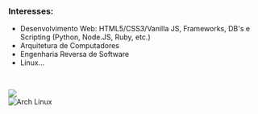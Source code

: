 
### Interesses:

* Desenvolvimento Web: HTML5/CSS3/Vanilla JS, Frameworks, DB's e Scripting (Python, Node.JS, Ruby, etc.)
* Arquitetura de Computadores
* Engenharia Reversa de Software
* Linux...
<br/>

![](https://komarev.com/ghpvc/?username=arenics-coder&label=Visualizações&style=plastic&color=blue)<br>
<img src="https://www.vectorlogo.zone/logos/archlinux/archlinux-ar21.svg" alt="Arch Linux">

